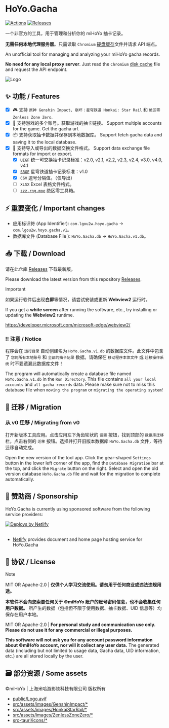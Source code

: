 # HoYo.Gacha

[![Actions](https://img.shields.io/github/actions/workflow/status/lgou2w/HoYo.Gacha/build.yml?branch=main&logo=github&style=flat-square)](https://github.com/lgou2w/HoYo.Gacha/actions)
[![Releases](https://img.shields.io/github/v/release/lgou2w/HoYo.Gacha?logo=github&style=flat-square&include_prereleases)](https://github.com/lgou2w/HoYo.Gacha/releases)

一个非官方的工具，用于管理和分析你的 miHoYo 抽卡记录。

**无需任何本地代理服务器**。只需读取 `Chromium` [硬盘缓存](docs/DiskCache.md)文件并请求 API 端点。

An unofficial tool for managing and analyzing your miHoYo gacha records.

**No need for any local proxy server**. Just read the `Chromium` [disk cache](docs/DiskCache.md) file and request the API endpoint.

![Logo](src-tauri/icons/128x128.png)

## ✨ 功能 / Features

- [x] 🎮 支持 `原神 Genshin Impact`、`崩坏：星穹铁道 Honkai: Star Rail` 和 `绝区零 Zenless Zone Zero`.
- [x] 📁 支持游戏的多个账号。获取游戏的抽卡链接。 Support multiple accounts for the game. Get the gacha url.
- [x] 📦 支持获取抽卡数据并保存到本地数据库。 Support fetch gacha data and saving it to the local database.
- [x] 🔄 支持导入或导出的数据交换文件格式。 Support data exchange file formats for import or export.
  - [x] [`UIGF`](https://uigf.org/zh/standards/uigf.html) 统一可交换抽卡记录标准：v2.0, v2.1, v2.2, v2.3, v2.4, v3.0, v4.0, v4.1
  - [x] [`SRGF`](https://uigf.org/zh/standards/srgf.html) 星穹铁道抽卡记录标准：v1.0
  - [x] `CSV` 逗号分隔值。（仅导出）
  - [ ] `XLSX` Excel 表格文件格式。
  - [ ] [`zzz.rng.moe`](https://zzz.rng.moe) 绝区零工具箱。

## ⚡️ 重要变化 / Important changes

- 应用标识符 (App Identifier): `com.lgou2w.hoyo.gacha` -> `com.lgou2w.hoyo.gacha.v1`。
- 数据库文件 (Database File ): `HoYo.Gacha.db`         -> `HoYo.Gacha.v1.db`。

## 📥 下载 / Download

请在此仓库 [Releases](https://github.com/lgou2w/HoYo.Gacha/releases) 下载最新版。

Please download the latest version from this repository [Releases](https://github.com/lgou2w/HoYo.Gacha/releases).

> [!IMPORTANT]
> 如果运行软件后出现**白屏**等情况，请尝试安装或更新 **Webview2** 运行时。
>
> If you get a **white screen** after running the software, etc., try installing or updating the **Webview2** runtime.
>
> https://developer.microsoft.com/microsoft-edge/webview2/

### ‼️ 注意 / Notice

程序会在 `运行目录` 自动创建名为 `HoYo.Gacha.v1.db` 的数据库文件。此文件中包含了 `您的所有本地账号` 和 `全部的抽卡记录` 数据。请确保在 `移动程序本体文件` 或 `迁移操作系统` 时不要遗漏此数据库文件！

The program will automatically create a database file named `HoYo.Gacha.v1.db` in the `Run Directory`. This file contains `all your local accounts` and `all gacha records` data. Please make sure not to miss this database file when `moving the program` or `migrating the operating system`!

## 🚀 迁移 / Migration

### 从 v0 迁移 / Migrating from v0

打开新版本工具应用。点击应用左下角齿轮状的 `设置` 按钮，找到顶部的 `数据库迁移` 栏，点击右侧的 `迁移` 按钮。选择并打开旧版本数据库 `HoYo.Gacha.db` 文件，等待迁移自动完成。

Open the new version of the tool app. Click the gear-shaped `Settings` button in the lower left corner of the app, find the `Database Migration` bar at the top, and click the `Migrate` button on the right. Select and open the old version database `HoYo.Gacha.db` file and wait for the migration to complete automatically.

## 💞 赞助商 / Sponsorship

HoYo.Gacha is currently using sponsored software from the following service providers:

<a href="https://www.netlify.com">
  <img src="https://www.netlify.com/assets/badges/netlify-badge-color-accent.svg" alt="Deploys by Netlify" />
</a>
<br />
<br />

* [Netlify](https://www.netlify.com/) provides document and home page hosting service for HoYo.Gacha

## 📜 协议 / License

> [!NOTE]
> MIT OR Apache-2.0 | **仅供个人学习交流使用。请勿用于任何商业或违法违规用途。**
>
> **本软件不会向您索要任何关于 ©miHoYo 账户的账号密码信息，也不会收集任何用户数据。** 所产生的数据（包括但不限于使用数据、抽卡数据、UID 信息等）均保存在用户本地。
>
> MIT OR Apache-2.0 | **For personal study and communication use only. Please do not use it for any commercial or illegal purposes.**
>
> **This software will not ask you for any account password information about ©miHoYo account, nor will it collect any user data.** The generated data (including but not limited to usage data, Gacha data, UID information, etc.) are all stored locally by the user.

## 🗃 部分资源 / Some assets

©miHoYo | 上海米哈游影铁科技有限公司 版权所有

- [public/Logo.avif](public/Logo.avif)
- [src/assets/images/GenshinImpact/*](src/assets/images/GenshinImpact)
- [src/assets/images/HonkaiStarRail/*](src/assets/images/HonkaiStarRail)
- [src/assets/images/ZenlessZoneZero/*](src/assets/images/ZenlessZoneZero)
- [src-tauri/icons/*](src-tauri/icons/)
